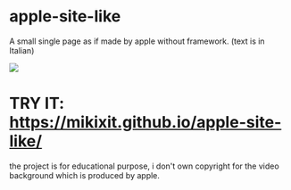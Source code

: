 # apple-site-like
A small single page as if made by apple without framework. (text is in Italian)

![](site-preview-new.gif) 

# TRY IT: https://mikixit.github.io/apple-site-like/
the project is for educational purpose, i don't own copyright for the video background which is produced by apple.
